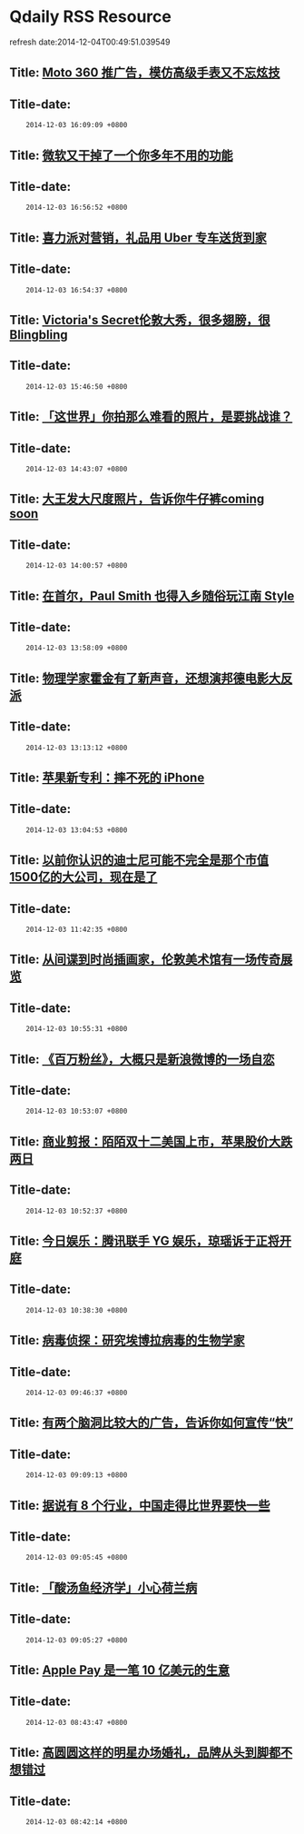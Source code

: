 Qdaily RSS Resource
=============
refresh date:2014-12-04T00:49:51.039549
## Title: [Moto 360 推广告，模仿高级手表又不忘炫技](http://www.qdaily.com/display/articles/4076)
## Title-date:
        2014-12-03 16:09:09 +0800


## Title: [微软又干掉了一个你多年不用的功能](http://www.qdaily.com/display/articles/4081)
## Title-date:
        2014-12-03 16:56:52 +0800


## Title: [喜力派对营销，礼品用 Uber 专车送货到家](http://www.qdaily.com/display/articles/4083)
## Title-date:
        2014-12-03 16:54:37 +0800


## Title: [Victoria's Secret伦敦大秀，很多翅膀，很Blingbling](http://www.qdaily.com/display/articles/4079)
## Title-date:
        2014-12-03 15:46:50 +0800


## Title: [「这世界」你拍那么难看的照片，是要挑战谁？](http://www.qdaily.com/display/articles/4073)
## Title-date:
        2014-12-03 14:43:07 +0800


## Title: [大王发大尺度照片，告诉你牛仔裤coming soon](http://www.qdaily.com/display/articles/4077)
## Title-date:
        2014-12-03 14:00:57 +0800


## Title: [在首尔，Paul Smith 也得入乡随俗玩江南 Style](http://www.qdaily.com/display/articles/4078)
## Title-date:
        2014-12-03 13:58:09 +0800


## Title: [物理学家霍金有了新声音，还想演邦德电影大反派](http://www.qdaily.com/display/articles/4075)
## Title-date:
        2014-12-03 13:13:12 +0800


## Title: [苹果新专利：摔不死的 iPhone](http://www.qdaily.com/display/articles/4072)
## Title-date:
        2014-12-03 13:04:53 +0800


## Title: [以前你认识的迪士尼可能不完全是那个市值1500亿的大公司，现在是了](http://www.qdaily.com/display/articles/4060)
## Title-date:
        2014-12-03 11:42:35 +0800


## Title: [从间谍到时尚插画家，伦敦美术馆有一场传奇展览](http://www.qdaily.com/display/articles/4070)
## Title-date:
        2014-12-03 10:55:31 +0800


## Title: [《百万粉丝》，大概只是新浪微博的一场自恋](http://www.qdaily.com/display/articles/4063)
## Title-date:
        2014-12-03 10:53:07 +0800


## Title: [商业剪报：陌陌双十二美国上市，苹果股价大跌两日](http://www.qdaily.com/display/articles/4067)
## Title-date:
        2014-12-03 10:52:37 +0800


## Title: [今日娱乐：腾讯联手 YG 娱乐，琼瑶诉于正将开庭](http://www.qdaily.com/display/articles/4071)
## Title-date:
        2014-12-03 10:38:30 +0800


## Title: [病毒侦探：研究埃博拉病毒的生物学家](http://www.qdaily.com/display/articles/4066)
## Title-date:
        2014-12-03 09:46:37 +0800


## Title: [有两个脑洞比较大的广告，告诉你如何宣传“快”](http://www.qdaily.com/display/articles/4058)
## Title-date:
        2014-12-03 09:09:13 +0800


## Title: [据说有 8 个行业，中国走得比世界要快一些](http://www.qdaily.com/display/articles/4069)
## Title-date:
        2014-12-03 09:05:45 +0800


## Title: [「酸汤鱼经济学」小心荷兰病](http://www.qdaily.com/display/articles/4068)
## Title-date:
        2014-12-03 09:05:27 +0800


## Title: [Apple Pay 是一笔 10 亿美元的生意](http://www.qdaily.com/display/articles/4047)
## Title-date:
        2014-12-03 08:43:47 +0800


## Title: [高圆圆这样的明星办场婚礼，品牌从头到脚都不想错过](http://www.qdaily.com/display/articles/4045)
## Title-date:
        2014-12-03 08:42:14 +0800


